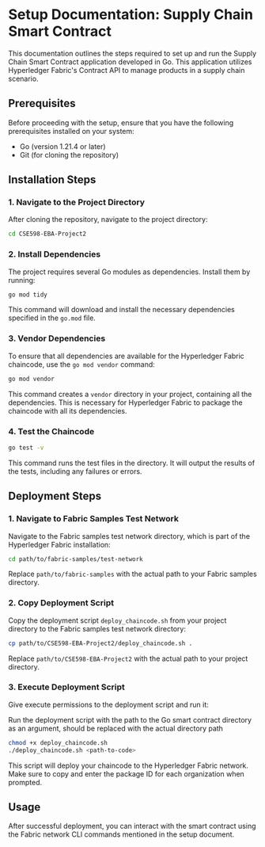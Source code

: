 # Setup Documentation: Supply Chain Smart Contract

This documentation outlines the steps required to set up and run the Supply Chain Smart Contract application developed in Go. This application utilizes Hyperledger Fabric's Contract API to manage products in a supply chain scenario.

## Prerequisites

Before proceeding with the setup, ensure that you have the following prerequisites installed on your system:

- Go (version 1.21.4 or later)
- Git (for cloning the repository)

## Installation Steps

### 1. Navigate to the Project Directory

After cloning the repository, navigate to the project directory:

```sh
cd CSE598-EBA-Project2
```

### 2. Install Dependencies

The project requires several Go modules as dependencies. Install them by running:

```sh
go mod tidy
```

This command will download and install the necessary dependencies specified in the `go.mod` file.

### 3. Vendor Dependencies

To ensure that all dependencies are available for the Hyperledger Fabric chaincode, use the `go mod vendor` command:

```sh
go mod vendor
```
This command creates a `vendor` directory in your project, containing all the dependencies. This is necessary for Hyperledger Fabric to package the chaincode with all its dependencies.

### 4. Test the Chaincode

```sh
go test -v
```

This command runs the test files in the directory. It will output the results of the tests, including any failures or errors.


## Deployment Steps

### 1. Navigate to Fabric Samples Test Network

Navigate to the Fabric samples test network directory, which is part of the Hyperledger Fabric installation:

```sh
cd path/to/fabric-samples/test-network
```

Replace `path/to/fabric-samples` with the actual path to your Fabric samples directory.

### 2. Copy Deployment Script

Copy the deployment script `deploy_chaincode.sh` from your project directory to the Fabric samples test network directory:

```sh
cp path/to/CSE598-EBA-Project2/deploy_chaincode.sh .
```

Replace `path/to/CSE598-EBA-Project2` with the actual path to your project directory.

### 3. Execute Deployment Script

Give execute permissions to the deployment script and run it:

Run the deployment script with the path to the Go smart contract directory as an argument, <path-to-code> should be replaced with the actual directory path

```sh
chmod +x deploy_chaincode.sh
./deploy_chaincode.sh <path-to-code>
```

This script will deploy your chaincode to the Hyperledger Fabric network. Make sure to copy and enter the package ID for each organization when prompted.

## Usage

After successful deployment, you can interact with the smart contract using the Fabric network CLI commands mentioned in the setup document.
